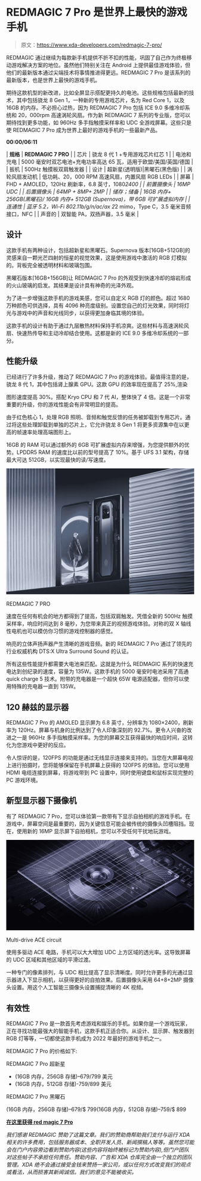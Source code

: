 # REDMAGIC 7 Pro 是世界上最快的游戏手机

> 原文：<https://www.xda-developers.com/redmagic-7-pro/>

REDMAGIC 通过继续为每款新手机提供不折不扣的性能，巩固了自己作为终极移动游戏解决方案的地位。虽然他们特别关注在 Android 上提供最佳游戏体验，但他们的最新版本通过尖端技术将事情推进得更远。REDMAGIC 7 Pro 是该系列的最新版本，也是世界上最快的游戏手机。

期待这款机型的新改进，比如全屏显示搭配更持久的电池。这些规格包括最新的技术，其中包括骁龙 8 Gen 1，一种新的专用游戏芯片，名为 Red Core 1，以及 16GB 的内存。不必担心过热，因为 REDMAGIC 7 Pro 包括 ICE 9.0 多维冷却系统和 20，000rpm 高速涡轮风扇。作为新 REDMAGIC 7 系列的专业版，您可以期待找到更多功能，如 960Hz 多手指触摸采样率和 UDC 全游戏屏幕。这些只是使 REDMAGIC 7 Pro 成为世界上最好的游戏手机的一些最新产品。

**00:00/06:11**

| **规格** | **REDMAGIC 7 PRO** |
| 芯片 | 骁龙 8 代 1 +专用游戏芯片红芯 1 |
| 电池和充电 | 5000 毫安时双芯电池+充电功率高达 65 瓦，适用于欧盟/美国/英国/德国 |
| 扳机 | 500Hz 触摸板双肩触发器 |
| 设计 | 超新星(透明版)&#124;黑曜石(黑色版) |
| 涡轮风扇发动机 | 低功耗、20，000 RPM 高速风扇，内置风扇 RGB LEDs |
| 屏幕 | FHD + AMOLED，120Hz 刷新率，6.8 英寸，1080*2400 |
| 前置摄像头 | 16MP UDC |
| 后置摄像头 | 64MP + 8MP+ 2MP |
| 储存；储备 | 16GB 内存+ 256GB(黑曜石)/ 16GB 内存+ 512GB (Supernova)，带 6GB 可扩展虚拟内存 |
| 连通性 | 蓝牙 5.2，Wi-Fi 802.11b/g/n/ac/ax 2*2 mimo，Type C，3.5 毫米音频接口，NFC |
| 声音的 | 双智能 PA，双扬声器，3.5 毫米 |

## 设计

这款手机有两种设计，包括超新星和黑曜石。Supernova 版本[16GB+512GB]的灵感来自一颗光芒四射的恒星的视觉效果，这是使用游戏中激活的 RGB 灯模拟的。背板完全被透明材料和玻璃包围。

黑曜石版本[16GB+156GB]让 REDMAGIC 7 Pro 的外观受到快速冷却的熔岩形成的火山玻璃的启发。其结果是设计具有神奇的光泽外观。

为了进一步增强这款手机的游戏美感，您可以自定义 RGB 灯的颜色。超过 1680 万种颜色可供选择，具有 4096 种亮度级别。设置您自己的灯光效果，同时将灯光与游戏中的声音和光线同步，以获得更加身临其境的体验。

这款手机的设计有助于通过九层散热材料保持手机凉爽。这些材料与高速涡轮风扇、快速热传导和主动冷却结合使用。这都是新的 ICE 9.0 多维冷却系统的一部分。

## 性能升级

已经进行了许多升级，推动了 REDMAGIC 7 Pro 的游戏体验。最值得注意的是，骁龙 8 代 1，其中包括肾上腺素 GPU。这款 GPU 的效率现在提高了 25%,渲染

图形速度提高 30%。搭配 Kryo CPU 和 7 代 AI，整体快了 4 倍。这是一个非常重要的升级，你的游戏性能会有非常明显的提高。

由于红色核心 1，处理 RGB 照明、音频和触觉反馈的任务被卸载到专用芯片。通过将这些处理卸载到单独的芯片上，它允许骁龙 8 Gen 1 将更多资源集中在以更高的帧速率处理高端图形上。

16GB 的 RAM 可以通过额外的 6GB 可扩展虚拟内存来增强，为您提供额外的优势。LPDDR5 RAM 的速度比以前的型号提高了 10%。基于 UFS 3.1 架构，存储最大可达 512GB，以实现最快的读/写速度。

 <picture>![](img/d78534125e893407bc14cf7bfea162d2.png)</picture> 

REDMAGIC 7 PRO

速度在任何有机会的地方都得到了提高，包括双肩触发。凭借全新的 500Hz 触摸采样率，响应时间达到 8 毫秒，为您带来真正的视频游戏体验。对称的双 X 轴线性电机也可以模仿你习惯的游戏控制器的感觉。

响亮的立体声扬声器产生清晰的游戏音频。新的 REDMAGIC 7 Pro 通过了领先的行业权威机构 DTS:X Ultra Surround Sound 的认证。

所有这些性能提升都需要大电池来匹配。这就是为什么 REDMAGIC 系列的快速充电达到创纪录的速度，容量为 135W。这款手机的 5000 毫安时电池采用了高通 quick charge 5 技术。附带的充电器是一个超快 65W 电源适配器，但你可以使用特殊的充电器一直到 135W。

## 120 赫兹的显示器

REDMAGIC 7 Pro 的 AMOLED 显示屏为 6.8 英寸，分辨率为 1080×2400，刷新率为 120Hz。屏幕与机身的比例达到了令人印象深刻的 92.7%。更令人兴奋的改进之一是 960Hz 多手指触摸采样率。为您的屏幕交互获得最快的响应时间，这转化为您游戏中更好的反应。

令人惊讶的是，120FPS 的功能是通过无线显示连接来支持的。当您在大屏幕电视上进行拍摄时，您将能够保留在手机屏幕上获得的 120FPS 的体验。您可以使用 HDMI 电缆连接到屏幕，将游戏带到 PC 设置中，同时使用键盘和鼠标实现完整的 PC 游戏环境。

## 新型显示器下摄像机

有了 REDMAGIC 7 Pro，您可以体验第一款带有下显示自拍相机的游戏手机。在游戏中，屏幕空间是最重要的，因为关键信息可能会被传统的摄像头凹槽阻挡。现在，使用新的 16MP 显示屏下自拍相机，您可以不受任何干扰地玩游戏。

 <picture>![](img/d23aea0ffbe8bcd04f25dd270719d94b.png)</picture> 

Multi-drive ACE circuit

使用多驱动 ACE 电路，手机可以大大增加 UDC 上方区域的透光率。这导致屏幕的 UDC 区域和其他区域的平滑过渡。

一种专门的像素排列，与 UDC 相比提高了显示清晰度。同时允许更多的光通过显示器进入下显示相机，以获得更好的自拍效果。后置摄像头采用 64+8+2MP 摄像头设置。用这个人工智能三摄像头设置捕捉清晰的 4K 视频。

## 有效性

REDMAGIC 7 Pro 是一款首先考虑游戏和娱乐的手机。如果你是一个游戏玩家，正在寻找功能最强大的智能手机，这款手机正适合你。从设计、显示屏、触发器到 RGB 灯等等，一切都使这款手机成为 2022 年最好的游戏手机之一。

REDMAGIC 7 Pro 的价格如下:

REDMAGIC 7 Pro 超新星

*   (16GB 内存，256GB 存储)–679/799 美元
*   (16GB 内存，512GB 存储)-759/899 美元

REDMAGIC 7 Pro 黑曜石

(16GB 内存，256GB 存储)–679/$ 799(16GB 内存，512GB 存储)–759/$ 899

[**在这里获得 red magic 7 Pro**](https://na.redmagic.gg/?utm_source=PR+/+XDA-Developers&utm_medium=XDA-Developers&utm_campaign=REDMAGIC+7+pro&utm_id=REDMAGIC+7PRO&utm_term=REDMAGIC+7+PRO&utm_content=Campaign)

*我们感谢 REDMAGIC 赞助了这篇文章。我们的赞助商帮助我们支付与运行 XDA 相关的许多费用，包括服务器成本、全职开发人员、新闻撰稿人等等。虽然您可能会在门户内容旁边看到赞助内容(这些内容将始终被标记为赞助内容),但门户团队对这些帖子不承担任何责任。赞助内容、广告和 XDA 仓库完全由一个独立的团队管理。XDA 绝不会通过接受金钱来赞扬一家公司，或以任何方式改变我们的观点或看法，从而损害其新闻诚信。我们的意见不能被收买。*
